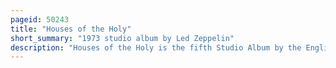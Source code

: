 ```yaml
---
pageid: 50243
title: "Houses of the Holy"
short_summary: "1973 studio album by Led Zeppelin"
description: "Houses of the Holy is the fifth Studio Album by the English Rock Band Led Zeppelin, released on 28 March 1973 by Atlantic Records. The Album benefited from two Band Members installing Studios at Home, which allowed them to develop more sophisticated Songs and Arrangements and expand their musical Style. Several Songs subsequently became Fixtures in the Group's live Set, including 'the Song remains the Same', 'the Rain Song' and 'no Quarter'. Other Material recorded at the Sessions including the Title Track was shelved and released on later albums physical Graffiti and Coda. All Instruments and Vocals were provided by the Band Members Robert Plant, Jimmy Page, John Paul Jones, and John Bonham. The Album was produced by Page and was mixed by eddie Kramer. The Cover was the first for the Band to be designed by Hipgnosis and was based on a Photograph taken at Giant's Causeway in Northern Ireland."
---
```

